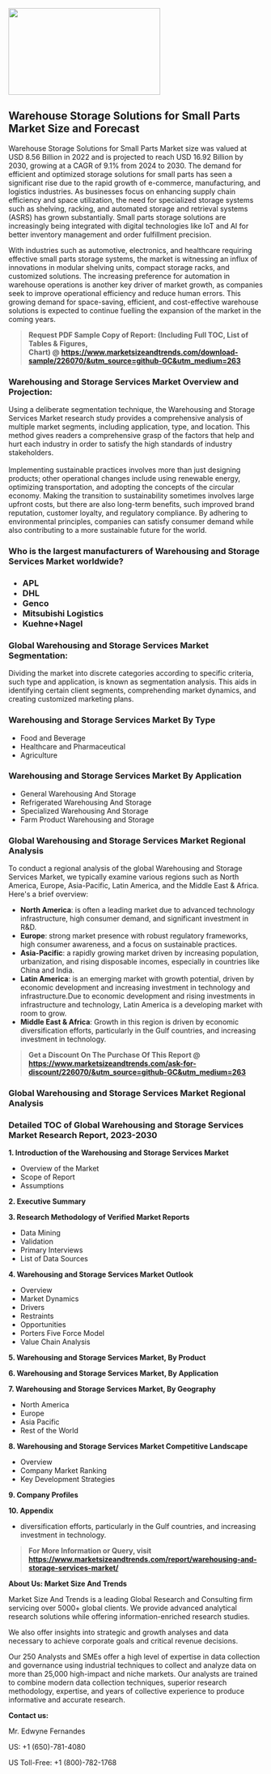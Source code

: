<p><img class="alignnone size-medium wp-image-20088" src="https://ffe5etoiles.com/wp-content/uploads/2024/12/MST1-300x171.png" alt="" width="300" height="171" /></p><h2>Warehouse Storage Solutions for Small Parts Market Size and Forecast</h2><p>Warehouse Storage Solutions for Small Parts Market size was valued at USD 8.56 Billion in 2022 and is projected to reach USD 16.92 Billion by 2030, growing at a CAGR of 9.1% from 2024 to 2030. The demand for efficient and optimized storage solutions for small parts has seen a significant rise due to the rapid growth of e-commerce, manufacturing, and logistics industries. As businesses focus on enhancing supply chain efficiency and space utilization, the need for specialized storage systems such as shelving, racking, and automated storage and retrieval systems (ASRS) has grown substantially. Small parts storage solutions are increasingly being integrated with digital technologies like IoT and AI for better inventory management and order fulfillment precision.</p><p>With industries such as automotive, electronics, and healthcare requiring effective small parts storage systems, the market is witnessing an influx of innovations in modular shelving units, compact storage racks, and customized solutions. The increasing preference for automation in warehouse operations is another key driver of market growth, as companies seek to improve operational efficiency and reduce human errors. This growing demand for space-saving, efficient, and cost-effective warehouse solutions is expected to continue fuelling the expansion of the market in the coming years.</p></p><blockquote id="" class=""><strong>Request PDF Sample Copy of Report: (Including Full TOC, List of Tables &amp; Figures, Chart)&nbsp;@&nbsp;<strong><a href="https://www.marketsizeandtrends.com/download-sample/226070/&utm_source=github-GC&utm_medium=263" target="_blank">https://www.marketsizeandtrends.com/download-sample/226070/&utm_source=github-GC&utm_medium=263</a></strong></strong></blockquote><h3 id="" class="">Warehousing and Storage Services Market&nbsp;Overview and Projection:</h3><p id="" class="">Using a deliberate segmentation technique, the Warehousing and Storage Services Market research study provides a comprehensive analysis of multiple market segments, including application, type, and location. This method gives readers a comprehensive grasp of the factors that help and hurt each industry in order to satisfy the high standards of industry stakeholders. <br /> <br />Implementing sustainable practices involves more than just designing products; other operational changes include using renewable energy, optimizing transportation, and adopting the concepts of the circular economy. Making the transition to sustainability sometimes involves large upfront costs, but there are also long-term benefits, such improved brand reputation, customer loyalty, and regulatory compliance. By adhering to environmental principles, companies can satisfy consumer demand while also contributing to a more sustainable future for the world.</p><h3 id="" class="">Who is the largest manufacturers of&nbsp;Warehousing and Storage Services Market worldwide?</h3><h3 class=""><p><ul><li>APL </li><li> DHL </li><li> Genco </li><li> Mitsubishi Logistics </li><li> Kuehne+Nagel</li></ul></p></h3><h3 id="" class="">Global&nbsp;Warehousing and Storage Services Market Segmentation:</h3><p id="" class="">Dividing the market into discrete categories according to specific criteria, such type and application, is known as segmentation analysis. This aids in identifying certain client segments, comprehending market dynamics, and creating customized marketing plans.</p><h3 id="" class="">Warehousing and Storage Services Market&nbsp;By Type</h3><p><p><ul><li>Food and Beverage</li><li> Healthcare and Pharmaceutical</li><li> Agriculture</p></li></ul></p></p><h3 id="" class="">Warehousing and Storage Services Market&nbsp;By Application</h3><p class=""><p><ul><li>General Warehousing And Storage</li><li> Refrigerated Warehousing And Storage</li><li> Specialized Warehousing And Storage</li><li> Farm Product Warehousing and Storage</li></ul></p></p><h3 id="" class="">Global Warehousing and Storage Services Market Regional Analysis</h3><p id="" class="">To conduct a regional analysis of the global Warehousing and Storage Services Market, we typically examine various regions such as North America, Europe, Asia-Pacific, Latin America, and the Middle East &amp; Africa. Here's a brief overview:</p><ul><li><strong>North America</strong>: is often a leading market due to advanced technology infrastructure, high consumer demand, and significant investment in R&amp;D.</li><li><strong>Europe</strong>: strong market presence with robust regulatory frameworks, high consumer awareness, and a focus on sustainable practices.</li><li><strong>Asia-Pacific</strong>: a rapidly growing market driven by increasing population, urbanization, and rising disposable incomes, especially in countries like China and India.</li><li><strong>Latin America</strong>: is an emerging market with growth potential, driven by economic development and increasing investment in technology and infrastructure.Due to economic development and rising investments in infrastructure and technology, Latin America is a developing market with room to grow.</li><li><strong>Middle East &amp; Africa</strong>: Growth in this region is driven by economic diversification efforts, particularly in the Gulf countries, and increasing investment in technology.</li></ul><blockquote id="" class=""><strong>Get a Discount On The Purchase Of This Report @ <strong><a href="https://www.marketsizeandtrends.com/ask-for-discount/226070/&utm_source=github-GC&utm_medium=263" target="_blank">https://www.marketsizeandtrends.com/ask-for-discount/226070/&utm_source=github-GC&utm_medium=263</a></strong></strong></blockquote><h3 id="" class="">Global Warehousing and Storage Services Market Regional Analysis</h3><h3 id="" class="">Detailed TOC of Global Warehousing and Storage Services Market Research Report, 2023-2030</h3><p id="" class=""><strong>1. Introduction of the Warehousing and Storage Services Market</strong></p><ul><li>Overview of the Market</li><li>Scope of Report</li><li>Assumptions</li></ul><p id="" class=""><strong>2. Executive Summary</strong></p><p id="" class=""><strong>3. Research Methodology of Verified Market Reports</strong></p><ul><li>Data Mining</li><li>Validation</li><li>Primary Interviews</li><li>List of Data Sources</li></ul><p id="" class=""><strong>4. Warehousing and Storage Services Market Outlook</strong></p><ul><li>Overview</li><li>Market Dynamics</li><li>Drivers</li><li>Restraints</li><li>Opportunities</li><li>Porters Five Force Model</li><li>Value Chain Analysis</li></ul><p id="" class=""><strong>5. Warehousing and Storage Services Market, By Product</strong></p><p id="" class=""><strong>6. Warehousing and Storage Services Market, By Application</strong></p><p id="" class=""><strong>7. Warehousing and Storage Services Market, By Geography</strong></p><ul><li>North America</li><li>Europe</li><li>Asia Pacific</li><li>Rest of the World</li></ul><p id="" class=""><strong>8. Warehousing and Storage Services Market Competitive Landscape</strong></p><ul><li>Overview</li><li>Company Market Ranking</li><li>Key Development Strategies</li></ul><p id="" class=""><strong>9. Company Profiles</strong></p><p id="" class=""><strong>10. Appendix</strong></p><ul><li>diversification efforts, particularly in the Gulf countries, and increasing investment in technology.</li></ul><blockquote id="" class=""><strong>For More Information or Query, visit <strong><strong><a href="https://www.marketsizeandtrends.com/report/warehousing-and-storage-services-market/" target="_blank">https://www.marketsizeandtrends.com/report/warehousing-and-storage-services-market/</a></strong></strong></strong></blockquote><p id="" class=""><strong>About Us: Market Size And Trends</strong></p><p id="" class="">Market Size And Trends is a leading Global Research and Consulting firm servicing over 5000+ global clients. We provide advanced analytical research solutions while offering information-enriched research studies.</p><p id="" class="">We also offer insights into strategic and growth analyses and data necessary to achieve corporate goals and critical revenue decisions.</p><p id="" class="">Our 250 Analysts and SMEs offer a high level of expertise in data collection and governance using industrial techniques to collect and analyze data on more than 25,000 high-impact and niche markets. Our analysts are trained to combine modern data collection techniques, superior research methodology, expertise, and years of collective experience to produce informative and accurate research.</p><p id="" class=""><strong>Contact us:</strong></p><p id="" class="">Mr. Edwyne Fernandes</p><p id="" class="">US: +1 (650)-781-4080</p><p id="" class="">US Toll-Free: +1 (800)-782-1768</p>
